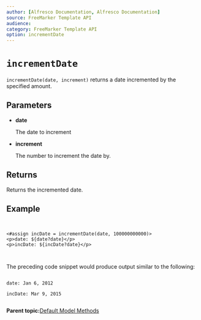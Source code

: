```yaml
---
author: [Alfresco Documentation, Alfresco Documentation]
source: FreeMarker Template API
audience: 
category: FreeMarker Template API
option: incrementDate
---
```


# `incrementDate`

`incrementDate(date, increment)` returns a date incremented by the specified amount.

## Parameters

-   **date**

    The date to increment

-   **increment**

    The number to increment the date by.


## Returns

Returns the incremented date.

## Example

```


<#assign incDate = incrementDate(date, 100000000000)>
<p>date: ${date?date}</p>
<p>incDate: ${incDate?date}</p>

    
```

The preceding code snippet would produce output similar to the following:

```

date: Jan 6, 2012

incDate: Mar 9, 2015        
      
```

**Parent topic:**[Default Model Methods](../references/API-FreeMarker-defaultmodelmethods.md)

